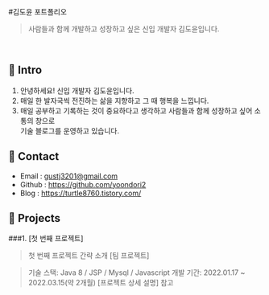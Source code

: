 #김도윤 포트폴리오 
>사람들과 함께 개발하고 성장하고 싶은 신입 개발자 김도윤입니다.

</br>

## 📌 Intro
1. 안녕하세요! 신입 개발자 김도윤입니다. 
2. 매일 한 발자국씩 전진하는 삶을 지향하고 그 때 행복을 느낍니다.
3. 매일 공부하고 기록하는 것이 중요하다고 생각하고 사람들과 함께 성장하고 싶어 소통의 창으로  
   기술 블로그를 운영하고 있습니다. 


## 📌 Contact
- Email    : gustj3201@gmail.com
- Github   : https://github.com/yoondori2
- Blog     : https://turtle8760.tistory.com/


## 📌 Projects
###1. [첫 번째 프로젝트]
>첫 번째 프로젝트 간략 소개 [팀 프로젝트]

>기술 스택: 
>Java 8 / JSP / Mysql / Javascript
>개발 기간: 2022.01.17 ~ 2022.03.15(약 2개월)
>[프로젝트 상세 설명] 참고
